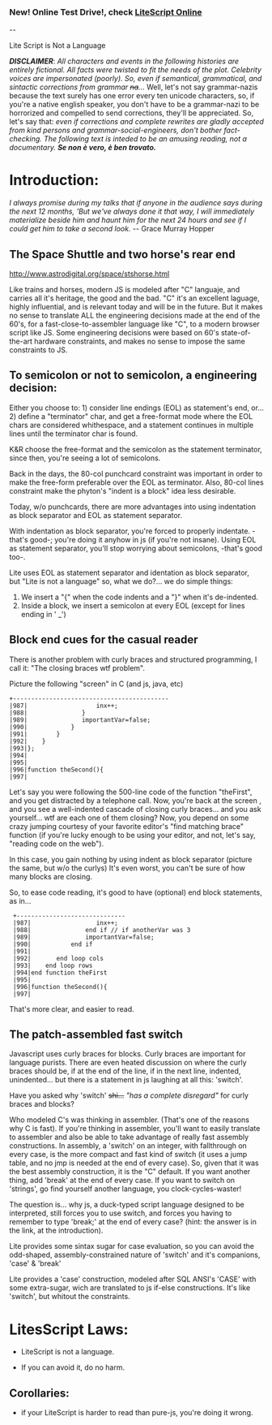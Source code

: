 <h3>New! Online Test Drive!, check
<a href=http://rawgithub.com/luciotato/LiteScript/master/demo.html target=_blank>
LiteScript Online</a>
</h3>

--

Lite Script is Not a Language

***DISCLAIMER***: <i>All characters and events in the following histories are entirely fictional. All facts
were twisted to fit the needs of the plot. Celebrity voices are impersonated (poorly). So, even if
semantical, grammatical, and sintactic corrections from grammar ~~na~~... </i> Well, let's not say grammar-nazis
because the text surely has one error every ten unicode characters, so, if you're a native english speaker,
you don't have to be a grammar-nazi to be horrorized and compelled to send corrections, they'll be appreciated.
So, let's say that: <i>even if corrections and complete rewrites are gladly accepted from kind persons and
grammar-social-engineers, don't bother fact-checking. The following text is inteded to be an amusing reading,
not a documentary. <b>Se non è vero, è ben trovato.</b></i>


Introduction:
=============

<i>
I always promise during my talks that if anyone in the audience
says during the next 12 months, 'But we've always done it that way,
I will immediately materialize beside him and haunt him for the
next 24 hours and see if I could get him to take a second look.
</i>
-- Grace Murray Hopper


The Space Shuttle and two horse's rear end
--
http://www.astrodigital.org/space/stshorse.html

Like trains and horses, modern JS is modeled after "C" languaje, and carries all it's heritage,
the good and the bad. 
"C" it's an excellent laguage, highly influential, and is relevant today and will be in the future.
But it makes no sense to translate ALL the engineering decisions
made at the end of the 60's, for a fast-close-to-assembler language like "C", 
to a modern browser script like JS.
Some engineering decisions were based on 60's state-of-the-art hardware constraints,
and makes no sense to impose the same constraints to JS.

To semicolon or not to semicolon, a engineering decision:
--

Either you choose to: 1) consider line endings (EOL) as statement's end, or...
2) define a "terminator" char, and get a free-format mode where the EOL chars are
considered whithespace, and a statement continues in multiple lines until the terminator
char is found.

K&R choose the free-format and the semicolon as the statement terminator, since then,
you're seeing a lot of semicolons.

Back in the days, the 80-col punchcard constraint was important in order to make the free-form preferable
over the EOL as terminator. Also, 80-col lines constraint make the phyton's "indent is a block" idea 
less desirable.

Today, w/o punchcards, there are more advantages into using indentation as block separator
and EOL as statement separator.

With indentation as block separator, you're forced to properly indentate. -that's good-; you're
doing it anyhow in js (if you're not insane).
Using EOL as statement separator, you'll stop worrying about semicolons, -that's good too-.

Lite uses EOL as statement separator and identation as block separator,<br>
but "Lite is not a language" so, what we do?... we do simple things:

  1. We insert a "{" when the code indents and a "}" when it's de-indented.
  2. Inside a block, we insert a semicolon at every EOL (except for lines ending in ' _')

Block end cues for the casual reader
--

 There is another problem with curly braces and structured programming,
 I call it: "The closing braces wtf problem".

 Picture the following "screen" in C (and js, java, etc)

    +-------------------------------------------
    |987|                   inx++;
    |988|               }
    |989|               importantVar=false;
    |990|            }
    |991|        }
    |992|    }
    |993|};
    |994|
    |995|
    |996|function theSecond(){
    |997|

 Let's say you were following the 500-line code of the function "theFirst", and you get distracted
 by a telephone call. Now, you're back at the screen , and you see a well-indented cascade of
 closing curly braces... and you ask yourself... wtf are each one of them closing?
 Now, you depend on some crazy jumping courtesy of your favorite editor's "find matching brace" function
 (if you're lucky enough to be using your editor, and not, let's say, "reading code on the web").

 In this case, you gain nothing by using indent as block separator (picture the same, but w/o the curlys)
 It's even worst, you can't be sure of how many blocks are closing.

 So, to ease code reading, it's good to have (optional) end block statements, as in...

     +------------------------------
     |987|                  inx++;
     |988|               end if // if anotherVar was 3
     |989|               importantVar=false;
     |990|           end if
     |991|
     |992|       end loop cols
     |993|    end loop rows
     |994|end function theFirst
     |995|
     |996|function theSecond(){
     |997|

That's more clear, and easier to read.
 
 
The patch-assembled fast switch
--

Javascript uses curly braces for blocks. Curly braces are important for language purists. There are even heated
discussion on where the curly braces should be, if at the end of the line, if in the next line, indented, unindented...
but there is a statement in js laughing at all this: 'switch'.

Have you asked why 'switch' ~~shi...~~ *"has a complete disregard"* for curly braces and blocks?

Who modeled C's was thinking in assembler. (That's one of the reasons why C is fast). If you're thinking
in assembler, you'll want to easily translate to assembler and also be able to take advantage of really fast
assembly constructions. In assembly, a 'switch' on an integer, with fallthrough on every case, is the more compact
and fast kind of switch (it uses a jump table, and no jmp is needed at the end of every case). So, given that
it was the best assembly construction, it is the "C" default. If you want another thing, add 'break' at the
end of every case. If you want to switch on 'strings', go find yourself another language, you clock-cycles-waster!

The question is... why js, a duck-typed script language designed to be interpreted, still forces you to use switch,
and forces you having to remember to type 'break;' at the end of every case?  (hint: the answer is in the link, at
the introduction).

Lite provides some sintax sugar for case evaluation, so you can avoid the odd-shaped, assembly-constrained
nature of 'switch' and it's companions, 'case' & 'break'

Lite provides a 'case' construction, modeled after SQL ANSI's 'CASE' with some extra-sugar, wich are translated
to js if-else constructions. It's like 'switch', but whitout the constraints.


LitesScript Laws:
=================

 * LiteScript is not a language.

 * If you can avoid it, do no harm.

Corollaries:
------------

  * if your LiteScript is harder to read than pure-js, you're doing it wrong.

